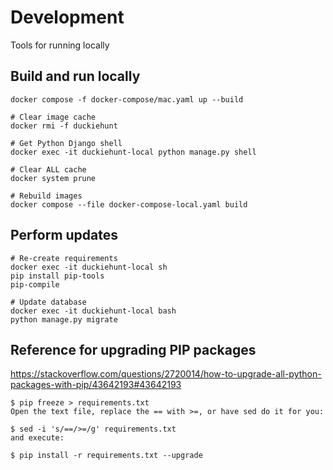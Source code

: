 # Development

Tools for running locally

## Build and run locally

```shell
docker compose -f docker-compose/mac.yaml up --build

# Clear image cache
docker rmi -f duckiehunt

# Get Python Django shell
docker exec -it duckiehunt-local python manage.py shell

# Clear ALL cache
docker system prune

# Rebuild images
docker compose --file docker-compose-local.yaml build
```

## Perform updates

```shell
# Re-create requirements
docker exec -it duckiehunt-local sh
pip install pip-tools
pip-compile

# Update database
docker exec -it duckiehunt-local bash
python manage.py migrate
```

## Reference for upgrading PIP packages

https://stackoverflow.com/questions/2720014/how-to-upgrade-all-python-packages-with-pip/43642193#43642193

```shell
$ pip freeze > requirements.txt
Open the text file, replace the == with >=, or have sed do it for you:

$ sed -i 's/==/>=/g' requirements.txt
and execute:

$ pip install -r requirements.txt --upgrade
```
